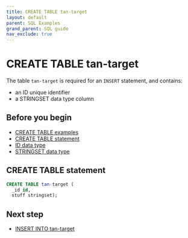 ```yaml
---
title: CREATE TABLE tan-target
layout: default
parent: SQL Examples
grand_parent: SQL guide
nav_exclude: true
---
```


# CREATE TABLE tan-target

The table `tan-target` is required for an `INSERT` statement, and contains:
* an ID unique identifier
* a STRINGSET data type column

## Before you begin
* [CREATE TABLE examples](/docs/sql-guide/examples/sql-eg-table/sql-eg-table-home#create-table-examples)
* [CREATE TABLE statement](/docs/sql-guide/statements/statement-table-create)
* [ID data type](/docs/sql-guide/data-types/data-type-id)
* [STRINGSET data type](/docs/sql-guide/data-types/data-type-stringset)

## CREATE TABLE statement

```sql
CREATE TABLE tan-target (
  _id id,
  stuff stringset);
```

## Next step

* [INSERT INTO tan-target](/docs/sql-guide/examples/sql-eg-insert/sql-eg-insert-tan-target)
